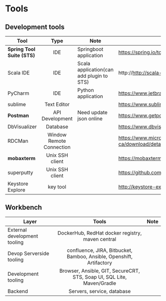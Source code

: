 # Tools

## Development tools
| Tool          |Type           |Note   | URL| 
| ------------- |:-------------:| ----- | ----- |
| **Spring Tool Suite (STS)** | IDE | Springboot application | https://spring.io/tools/sts |
| Scala IDE               | IDE | Scala application(can add plugin to STS)| http://http://scala-ide.org/ |
| PyCharm | IDE | Python application | https://www.jetbrains.com/pycharm/ |
| sublime | Text Editor | | https://www.sublimetext.com/ |
| **Postman** | API Development | Need update json online | https://www.getpostman.com/ |
| DbVisualizer | Database |  | https://www.dbvis.com/ |
| RDCMan | Window Remote Connection |  | https://www.microsoft.com/en-ca/download/details.aspx?id=44989 |
| **mobaxterm** | Unix SSH client |  | https://mobaxterm.mobatek.net/ |
| superputty | Unix SSH client |  | https://github.com/jimradford/superputty |
| Keystore Explore | key tool |  | http://keystore-explorer.org/ |

## Workbench 
| Layer          |Tools           |Note   |
| ------------- |:-------------:| ----- | 
| External development tooling| DockerHub, RedHat docker registry, maven central |  |
| Devop Serverside tooling| confluence, JIRA, Bitbucket, Bamboo, Ansible, Openshift, Artifactory|  |
| Development tooling| Browser, Ansible, GIT, SecureCRT, STS, Soap UI, SQL Lite, Maven/Gradle |  |
| Backend| Servers, service, database |  |

